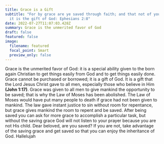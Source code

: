 ```yaml
---
title: Grace is a Gift
subtitle: "For by grace are ye saved through faith; and that not of yourselves:
  it is the gift of God: Ephesians 2:8"
date: 2022-07-27T11:07:03.428Z
summary: Grace is the unmerited favor of God
draft: false
featured: false
image:
  filename: featured
  focal_point: Smart
  preview_only: false
---
```

Grace is the unmerited favor of God: it is a special ability given to the born again Christian to get things easily from God and to get things easily done. Grace cannot be purchased or borrowed; it is a gift of God. It is a gift that the Lord Jesus Christ gave to all men, especially those who believe in Him **(John 1:17)**. Grace was given to all men to give mankind the opportunity to be saved; that is why the Law of Moses has been abolished. The Law of Moses would have put many people to death if grace had not been given to mankind. The law gave instant justice to sin without room for repentance, but grace gives mankind the room to repent and be saved. After being saved you can ask for more grace to accomplish a particular task, but without the saving grace God will not listen to your prayer because you are not His child. Dear beloved, are you saved? If you are not, take advantage of the saving grace and get saved so that you can enjoy the inheritance of God. Hallelujah